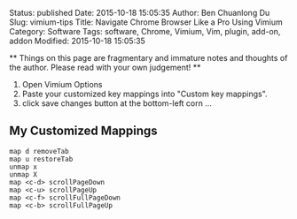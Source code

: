 Status: published
Date: 2015-10-18 15:05:35
Author: Ben Chuanlong Du
Slug: vimium-tips
Title: Navigate Chrome Browser Like a Pro Using Vimium 
Category: Software
Tags: software, Chrome, Vimium, Vim, plugin, add-on, addon
Modified: 2015-10-18 15:05:35

**
Things on this page are
fragmentary and immature notes and thoughts of the author.
Please read with your own judgement!
**


1. Open Vimium Options
2. Paste your customized key mappings into "Custom key mappings".
3. click save changes button at the bottom-left corn ...

## My Customized Mappings
```
map d removeTab
map u restoreTab
unmap x
unmap X
map <c-d> scrollPageDown
map <c-u> scrollPageUp
map <c-f> scrollFullPageDown
map <c-b> scrollFullPageUp
```
